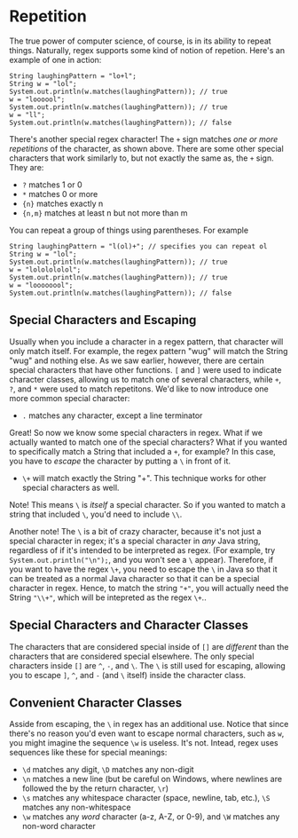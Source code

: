 Repetition
==========

The true power of computer science, of course, is in its ability to repeat things. Naturally, regex supports some kind of notion of repetion. Here's an example of one in action:

    String laughingPattern = "lo+l";
    String w = "lol";
    System.out.println(w.matches(laughingPattern)); // true
    w = "loooool";
    System.out.println(w.matches(laughingPattern)); // true
    w = "ll";
    System.out.println(w.matches(laughingPattern)); // false

There's another special regex character! The `+` sign matches _one or more repetitions_ of the character, as shown above. There are some other special characters that work similarly to, but not exactly the same as, the `+` sign. They are:

- `?` matches 1 or 0
- `*` matches 0 or more
- `{n}` matches exactly n
- `{n,m}` matches at least n but not more than m

You can repeat a group of things using parentheses. For example

    String laughingPattern = "l(ol)+"; // specifies you can repeat ol
    String w = "lol";
    System.out.println(w.matches(laughingPattern)); // true
    w = "lololololol";
    System.out.println(w.matches(laughingPattern)); // true
    w = "loooooool";
    System.out.println(w.matches(laughingPattern)); // false

Special Characters and Escaping
-------------------------------

Usually when you include a character in a regex pattern, that character will only match itself. For example, the regex pattern "wug" will match the String "wug" and nothing else. As we saw earlier, however, there are certain special characters that have other functions. `[` and `]` were used to indicate character classes, allowing us to match one of several characters, while `+`,  `?`, and `*` were used to match repetitons. We'd like to now introduce one more common special character: 

- `.` matches any character, except a line terminator

Great! So now we know some special characters in regex. What if we actually wanted to match one of the special characters? What if you wanted to specifically match a String that included a `+`, for example? In this case, you have to _escape_ the character by putting a `\` in front of it.

- `\+` will match exactly the String "+". This technique works for other special characters as well.

Note! This means `\` is _itself_ a special character. So if you wanted to match a string that included `\`, you'd need to include `\\`.

Another note! The `\` is a bit of crazy character, because it's not just a special character in regex; it's a special character in _any_ Java string, regardless of if it's intended to be interpreted as regex. (For example, try `System.out.println("\n");`, and you won't see a `\` appear). Therefore, if you want to have the regex `\+`, you need to escape the `\` in Java so that it can be treated as a normal Java character so that it can be a special character in regex. Hence, to match the string `"+"`, you will actually need the String `"\\+"`, which will be intepreted as the regex `\+`..

Special Characters and Character Classes
----------------------------------------

The characters that are considered special inside of `[]` are _different_ than the characters that are considered special elsewhere. The only special characters inside `[]` are `^`, `-`, and `\`. The `\` is still used for escaping, allowing you to escape `]`, `^`, and `-` (and `\` itself) inside the character class.

Convenient Character Classes
----------------------------

Asside from escaping, the `\` in regex has an additional use. Notice that since there's no reason you'd even want to escape normal characters, such as `w`, you might imagine the sequence `\w` is useless. It's not. Intead, regex uses sequences like these for special meanings:

- `\d` matches any digit, `\D` matches any non-digit
- `\n` matches a new line (but be careful on Windows, where newlines are followed the by the return character, `\r`)
- `\s` matches any whitespace character (space, newline, tab, etc.), `\S` matches any non-whitespace
- `\w` matches any _word_ character (a-z, A-Z, or 0-9), and `\W` matches any non-word character
